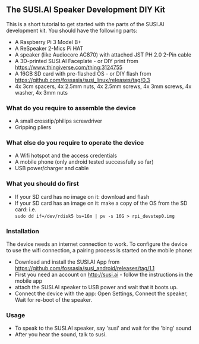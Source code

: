 ## The SUSI.AI Speaker Development DIY Kit
This is a short tutorial to get started with the parts of the SUSI.AI development kit.
You should have the following parts:

* A Raspberry Pi 3 Model B+
* A ReSpeaker 2-Mics Pi HAT
* A speaker (like Audiocore AC870) with attached JST PH 2.0 2-Pin cable
* A 3D-printed SUSI.AI Faceplate - or DIY print from https://www.thingiverse.com/thing:3124755
* A 16GB SD card with pre-flashed OS - or DIY flash from https://github.com/fossasia/susi_linux/releases/tag/0.3
* 4x 3cm spacers, 4x 2.5mm nuts, 4x 2.5mm screws, 4x 3mm screws, 4x washer, 4x 3mm nuts

### What do you require to assemble the device
* A small crosstip/philips screwdriver
* Gripping pliers

### What else do you require to operate the device
* A Wifi hotspot and the access credentials
* A mobile phone (only android tested successfully so far)
* USB power/charger and cable

### What you should do first
* If your SD card has no image on it: download and flash
* If your SD card has an image on it: make a copy of the OS from the SD card: i.e.<br/>`sudo dd if=/dev/rdisk5 bs=16m | pv -s 16G > rpi_devstep0.img`

### Installation
The device needs an internet connection to work. To configure the device to use the wifi connection,
a pairing process is started on the mobile phone:
* Download and install the SUSI.AI App from https://github.com/fossasia/susi_android/releases/tag/1.1
* First you need an account on http://susi.ai - follow the instructions in the mobile app
* attach the SUSI.AI speaker to USB power and wait that it boots up.
* Connect the device with the app: Open Settings, Connect the speaker, Wait for re-boot of the speaker.

### Usage
* To speak to the SUSI.AI speaker, say 'susi' and wait for the 'bing' sound
* After you hear the sound, talk to susi.

